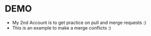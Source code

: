  # DEMO
 - My 2nd Account is to get practice on pull and merge requests :)
- This is an example to make a merge conflicts :)
